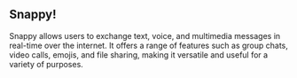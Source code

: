 <h2>Snappy!</h2>

<p>Snappy allows users to exchange text, voice, and multimedia messages in real-time over the internet. It offers a range of features such as group chats, video calls, emojis, and file sharing, making it versatile and useful for a variety of purposes.<p>



